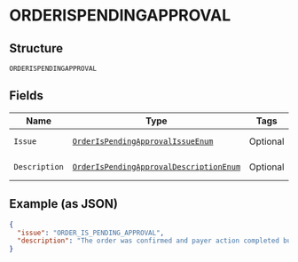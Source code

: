 
# ORDERISPENDINGAPPROVAL

## Structure

`ORDERISPENDINGAPPROVAL`

## Fields

| Name | Type | Tags | Description | Getter | Setter |
|  --- | --- | --- | --- | --- | --- |
| `Issue` | [`OrderIsPendingApprovalIssueEnum`](../../doc/models/order-is-pending-approval-issue-enum.md) | Optional | - | OrderIsPendingApprovalIssueEnum getIssue() | setIssue(OrderIsPendingApprovalIssueEnum issue) |
| `Description` | [`OrderIsPendingApprovalDescriptionEnum`](../../doc/models/order-is-pending-approval-description-enum.md) | Optional | - | OrderIsPendingApprovalDescriptionEnum getDescription() | setDescription(OrderIsPendingApprovalDescriptionEnum description) |

## Example (as JSON)

```json
{
  "issue": "ORDER_IS_PENDING_APPROVAL",
  "description": "The order was confirmed and payer action completed but order approval processing from PayPal is pending. No action is needed from Payee or Payer. Please wait until order status changes to 'APPROVED'."
}
```

